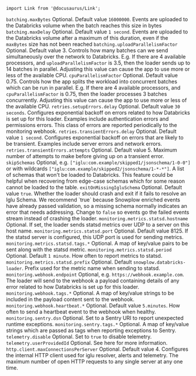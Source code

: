 ```mdx-code-block
import Link from '@docusaurus/Link';
```

<tr>
    <td><code>batching.maxBytes</code></td>
    <td>Optional. Default value <code>16000000</code>. Events are uploaded to the Databricks volume when the batch reaches this size in bytes</td>
</tr>
<tr>
    <td><code>batching.maxDelay</code></td>
    <td>Optional. Default value <code>1 second</code>.  Events are uploaded to the Databricks volume after a maximum of this duration, even if the <code>maxBytes</code> size has not been reached</td>
</tr>
<tr>
    <td><code>batching.uploadParallelismFactor</code></td>
    <td>Optional. Default value 3. Controls how many batches can we send simultaneously over the network to Databricks. E.g. If there are 4 available processors, and <code>uploadParallelismFactor</code> is 3.5, then the loader sends up to 14 batches in parallel. Adjusting this value can cause the app to use more or less of the available CPU.</td>
</tr>
<tr>
    <td><code>cpuParallelismFactor</code></td>
    <td>Optional. Default value 0.75. Controls how the app splits the workload into concurrent batches which can be run in parallel. E.g. If there are 4 available processors, and <code>cpuParallelismFactor</code> is 0.75, then the loader processes 3 batches concurrently. Adjusting this value can cause the app to use more or less of the available CPU.</td>
</tr>
<tr>
    <td><code>retries.setupErrors.delay</code></td>
    <td>
      Optional. Default value <code>30 seconds</code>.
      Configures exponential backoff on errors related to how Databricks is set up for this loader.
      Examples include authentication errors and permissions errors.
      This class of errors are reported periodically to the monitoring webhook.
    </td>
</tr>
<tr>
    <td><code>retries.transientErrors.delay</code></td>
    <td>
      Optional. Default value <code>1 second</code>.
      Configures exponential backoff on errors that are likely to be transient.
      Examples include server errors and network errors.
    </td>
</tr>
<tr>
    <td><code>retries.transientErrors.attempts</code></td>
    <td>Optional. Default value 5. Maximum number of attempts to make before giving up on a transient error.</td>
</tr>
<tr>
    <td><code>skipSchemas</code></td>
    <td>Optional, e.g. <code>["iglu:com.example/skipped1/jsonschema/1-0-0"]</code> or with wildcards <code>["iglu:com.example/skipped2/jsonschema/1-*-*"]</code>. A list of schemas that won't be loaded to Databricks. This feature could be helpful when recovering from edge-case schemas which for some reason cannot be loaded to the table.</td>
</tr>
<tr>
    <td><code>exitOnMissingIgluSchema</code></td>
    <td>
      Optional. Default value <code>true</code>.
      Whether the loader should crash and exit if it fails to resolve an Iglu Schema.
      We recommend `true` because Snowplow enriched events have already passed validation, so a missing schema normally indicates an error that needs addressing.
      Change to <code>false</code> so events go the failed events stream instead of crashing the loader.
    </td>
</tr>
<tr>
    <td><code>monitoring.metrics.statsd.hostname</code></td>
    <td>Optional. If set, the loader sends statsd metrics over UDP to a server on this host name.</td>
</tr>
<tr>
    <td><code>monitoring.metrics.statsd.port</code></td>
    <td>Optional. Default value 8125. If the statsd server is configured, this UDP port is used for sending  metrics.</td>
</tr>
<tr>
    <td><code>monitoring.metrics.statsd.tags.*</code></td>
    <td>Optional. A map of key/value pairs to be sent along with the statsd metric.</td>
</tr>
<tr>
    <td><code>monitoring.metrics.statsd.period</code></td>
    <td>Optional. Default <code>1 minute</code>. How often to report metrics to statsd.</td>
</tr>
<tr>
    <td><code>monitoring.metrics.statsd.prefix</code></td>
    <td>Optional. Default <code>snowplow.databricks-loader</code>. Prefix used for the metric name when sending to statsd.</td>
</tr>
<tr>
    <td><code>monitoring.webhook.endpoint</code></td>
    <td>Optional, e.g. <code>https://webhook.example.com</code>.  The loader will send to the webhook a payload containing details of any error related to how Databricks is set up for this loader.</td>
</tr>
<tr>
    <td><code>monitoring.webhook.tags.*</code></td>
    <td>Optional. A map of key/value strings to be included in the payload content sent to the webhook.</td>
</tr>
<tr>
    <td><code>monitoring.webhook.heartbeat.*</code></td>
    <td>Optional. Default value <code>5.minutes</code>. How often to send a heartbeat event to the webhook when healthy.</td>
</tr>
<tr>
    <td><code>monitoring.sentry.dsn</code></td>
    <td>Optional. Set to a Sentry URI to report unexpected runtime exceptions.</td>
</tr>
<tr>
    <td><code>monitoring.sentry.tags.*</code></td>
    <td>Optional. A map of key/value strings which are passed as tags when reporting exceptions to Sentry.</td>
</tr>
<tr>
    <td><code>telemetry.disable</code></td>
    <td>Optional. Set to <code>true</code> to disable <Link to="/docs/get-started/snowplow-community-edition/telemetry/">telemetry</Link>.</td>
</tr>
<tr>
    <td><code>telemetry.userProvidedId</code></td>
    <td>Optional. See <Link to="/docs/get-started/snowplow-community-edition/telemetry/#how-can-i-help">here</Link> for more information.</td>
</tr>
<tr>
    <td><code>http.client.maxConnectionsPerServer</code></td>
    <td> Optional. Default value 4. Configures the internal HTTP client used for iglu resolver, alerts and telemetry. The maximum number of open HTTP requests to any single server at any one time.</td>
</tr>
